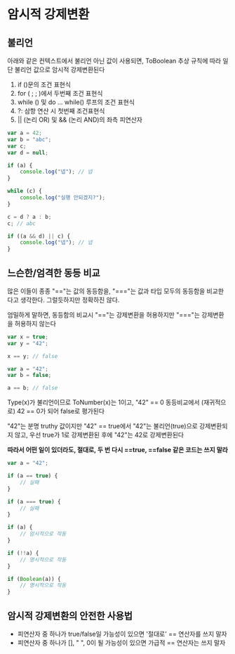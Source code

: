# 암시적 강제변환

## 불리언

아래와 같은 컨텍스트에서 불리언 아닌 값이 사용되면, ToBoolean 추상 규칙에 따라 일단 불리언 값으로 암시적 강제변환된다

1. if \(\)문의 조건 표현식
2. for \( ; ; \)에서 두번째 조건 표현식
3. while \(\) 및 do ... while\(\) 루프의 조건 표현식
4. ?: 삼항 연산 시 첫번째 조건표현식
5. \|\| \(논리 OR\) 및 && \(논리 AND\)의 좌측 피연산자

```javascript
var a = 42;
var b = "abc";
var c;
var d = null;

if (a) {
    console.log("넵"); // 넵
}

while (c) {
    console.log("실행 안되겠지?");
}

c = d ? a : b;
c; // abc

if ((a && d) || c) {
    console.log("넵"); // 넵
}
```

## 느슨한/엄격한 동등 비교

많은 이들이 종종 "=="는 값의 동등함을, "==="는 값과 타입 모두의 동등함을 비교한다고 생각한다. 그럴듯하지만 정확하진 않다.

엄밀하게 말하면, 동등함의 비교시 "=="는 강제변환을 허용하지만 "==="는 강제변환을 허용하지 않는다

```javascript
var x = true;
var y = "42";

x == y; // false

var a = "42";
var b = false;

a == b; // false
```

Type\(x\)가 불리언이므로 ToNumber\(x\)는 1이고, "42" == 0 동등비교에서 \(재귀적으로\) 42 == 0가 되어 false로 평가된다

"42"는 분명 truthy 값이지만 "42" == true에서 "42"는 불리언\(true\)으로 강제변환되지 않고, 우선 true가 1로 강제변환된 후에 "42"는 42로 강제변환된다

**따라서 어떤 일이 있더라도, 절대로, 두 번 다시 ==true, ==false 같은 코드는 쓰지 말라**

```javascript
var a = "42";

if (a == true) {
    // 실패
}

if (a === true) {
    // 실패
}

if (a) {
    // 암시적으로 작동
}

if (!!a) {
    // 명시적으로 작동
}

if (Boolean(a)) {
    // 명시적으로 작동
}
```

## 암시적 강제변환의 안전한 사용법

* 피연산자 중 하나가 true/false일 가능성이 있으면 '절대로' == 연산자를 쓰지 말자
* 피연산자 중 하나가 \[\], " ", 0이 될 가능성이 있으면 가급적 == 연산자는 쓰지 말자

